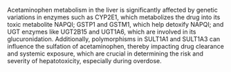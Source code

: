 Acetaminophen metabolism in the liver is significantly affected by genetic variations in enzymes such as CYP2E1, which metabolizes the drug into its toxic metabolite NAPQI; GSTP1 and GSTM1, which help detoxify NAPQI; and UGT enzymes like UGT2B15 and UGT1A6, which are involved in its glucuronidation. Additionally, polymorphisms in SULT1A1 and SULT1A3 can influence the sulfation of acetaminophen, thereby impacting drug clearance and systemic exposure, which are crucial in determining the risk and severity of hepatotoxicity, especially during overdose.